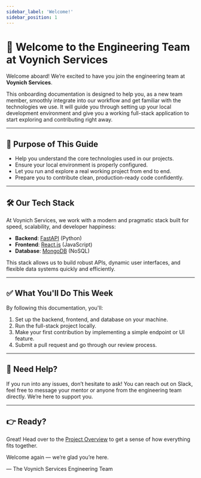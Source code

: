 ```yaml
---
sidebar_label: 'Welcome!'
sidebar_position: 1
---
```


# 👋 Welcome to the Engineering Team at Voynich Services

Welcome aboard! We’re excited to have you join the engineering team at **Voynich Services**.

This onboarding documentation is designed to help you, as a new team member, smoothly integrate into our workflow and get familiar with the technologies we use. It will guide you through setting up your local development environment and give you a working full-stack application to start exploring and contributing right away.

---

## 🎯 Purpose of This Guide

- Help you understand the core technologies used in our projects.
- Ensure your local environment is properly configured.
- Let you run and explore a real working project from end to end.
- Prepare you to contribute clean, production-ready code confidently.

---

## 🛠️ Our Tech Stack

At Voynich Services, we work with a modern and pragmatic stack built for speed, scalability, and developer happiness:

- **Backend**: [FastAPI](https://fastapi.tiangolo.com/) (Python)
- **Frontend**: [React.js](https://react.dev/) (JavaScript)
- **Database**: [MongoDB](https://www.mongodb.com/) (NoSQL)

This stack allows us to build robust APIs, dynamic user interfaces, and flexible data systems quickly and efficiently.

---

## ✅ What You'll Do This Week

By following this documentation, you'll:

1. Set up the backend, frontend, and database on your machine.
2. Run the full-stack project locally.
3. Make your first contribution by implementing a simple endpoint or UI feature.
4. Submit a pull request and go through our review process.

---

## 💬 Need Help?

If you run into any issues, don’t hesitate to ask! You can reach out on Slack, feel free to message your mentor or anyone from the engineering team directly. We’re here to support you.


---

## 👉 Ready?

Great! Head over to the [Project Overview](./02-project-overview.md) to get a sense of how everything fits together.

Welcome again — we’re glad you’re here.

—
The Voynich Services Engineering Team
